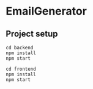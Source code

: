 # EmailGenerator

## Project setup
```
cd backend
npm install
npm start
```
```
cd frontend
npm install
npm start
```
